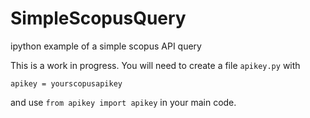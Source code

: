 # SimpleScopusQuery
ipython example of a simple scopus API  query

This is a work in progress.  You will need to create a file `apikey.py` with

```
apikey = yourscopusapikey
```

and use `from apikey import apikey` in your main code.

